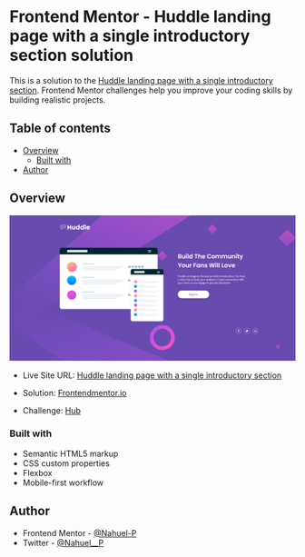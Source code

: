 # Frontend Mentor - Huddle landing page with a single introductory section solution

This is a solution to the [Huddle landing page with a single introductory section](https://www.frontendmentor.io/challenges/huddle-landing-page-with-a-single-introductory-section-B_2Wvxgi0). Frontend Mentor challenges help you improve your coding skills by building realistic projects. 

## Table of contents

- [Overview](#overview)
  - [Built with](#built-with)
- [Author](#author)



## Overview
![](./assets/images/screenshot.png)
- Live Site URL: [Huddle landing page with a single introductory section](https://frontendmentor-newbie.github.io/05.huddle-landing-page/)

- Solution: [Frontendmentor.io](https://www.frontendmentor.io/solutions/huddle-landing-page-with-a-single-introductory-section-htmlcss-srWfL_6Sz)
- Challenge: [Hub](https://www.frontendmentor.io/challenges/huddle-landing-page-with-a-single-introductory-section-B_2Wvxgi0)

### Built with

- Semantic HTML5 markup
- CSS custom properties
- Flexbox
- Mobile-first workflow

## Author
- Frontend Mentor - [@Nahuel-P](https://www.frontendmentor.io/profile/Nahuel-P)
- Twitter - [@Nahuel__P](https://twitter.com/Nahuel__P)

